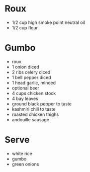 # Roux

* 1/2 cup high smoke point neutral oil
* 1/2 cup flour

# Gumbo

* roux
* 1 onion diced
* 2 ribs celery diced
* 1 bell pepper diced
* 1 head garlic, minced
* optional beer
* 4 cups chicken stock
* 4 bay leaves
* ground black pepper to taste
* kashmiri chili to taste
* roasted chicken thighs
* andouille sausage

# Serve

* white rice
* gumbo
* green onions

